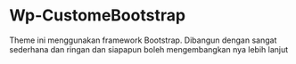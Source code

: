 # Wp-CustomeBootstrap
Theme ini menggunakan framework Bootstrap. Dibangun dengan sangat sederhana dan ringan dan siapapun boleh mengembangkan nya lebih lanjut
